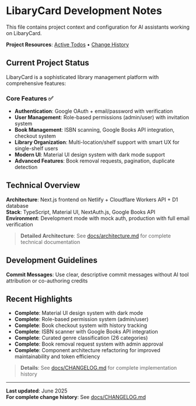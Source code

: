 # LibaryCard Development Notes

This file contains project context and configuration for AI assistants working on LibaryCard.

**Project Resources**: [Active Todos](./docs/TODO.md) • [Change History](./docs/CHANGELOG.md)

## Current Project Status

LibaryCard is a sophisticated library management platform with comprehensive features:

### Core Features ✅
- **Authentication**: Google OAuth + email/password with verification
- **User Management**: Role-based permissions (admin/user) with invitation system
- **Book Management**: ISBN scanning, Google Books API integration, checkout system
- **Library Organization**: Multi-location/shelf support with smart UX for single-shelf users
- **Modern UI**: Material UI design system with dark mode support
- **Advanced Features**: Book removal requests, pagination, duplicate detection


## Technical Overview

**Architecture**: Next.js frontend on Netlify + Cloudflare Workers API + D1 database  
**Stack**: TypeScript, Material UI, NextAuth.js, Google Books API  
**Environment**: Development mode with mock auth, production with full email verification

> **Detailed Architecture**: See [docs/architecture.md](./docs/architecture.md) for complete technical documentation

## Development Guidelines

**Commit Messages**: Use clear, descriptive commit messages without AI tool attribution or co-authoring credits

## Recent Highlights

- **Complete**: Material UI design system with dark mode
- **Complete**: Role-based permission system (admin/user)  
- **Complete**: Book checkout system with history tracking
- **Complete**: ISBN scanner with Google Books API integration
- **Complete**: Curated genre classification (26 categories)
- **Complete**: Book removal request system with admin approval
- **Complete**: Component architecture refactoring for improved maintainability and token efficiency

> **Details**: See [docs/CHANGELOG.md](./docs/CHANGELOG.md) for complete implementation history

---

**Last updated**: June 2025  
**For complete change history**: See [docs/CHANGELOG.md](./docs/CHANGELOG.md)